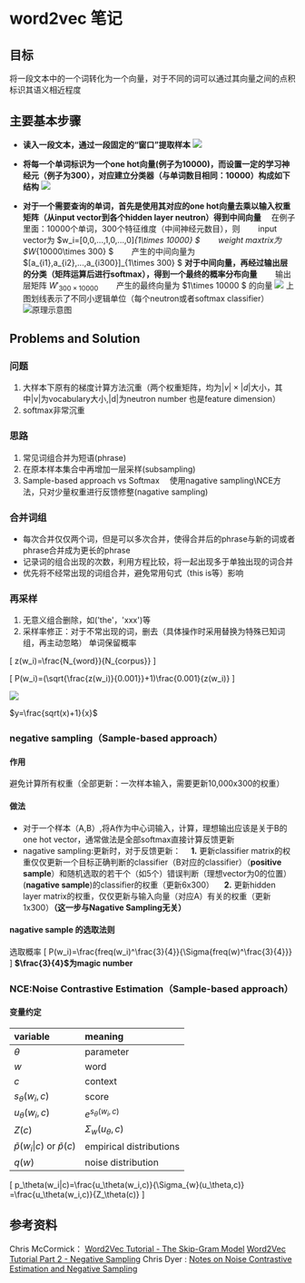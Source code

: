 # word2vec 笔记

## 目标
将一段文本中的一个词转化为一个向量，对于不同的词可以通过其向量之间的点积标识其语义相近程度
## 主要基本步骤
* **读入一段文本，通过一段固定的“窗口”提取样本**
![](assets/2018-2-28_TF_Note_3_word2vec-5528b.png)

* **将每一个单词标识为一个one hot向量(例子为10000)，而设置一定的学习神经元（例子为300），对应建立分类器（与单词数目相同：10000）构成如下结构**
![](assets/2018-2-28_TF_Note_3_word2vec-4710f.png)

* **对于一个需要查询的单词，首先是使用其对应的one hot向量去乘以输入权重矩阵（从input vector到各个hidden layer neutron）得到中间向量**
&emsp;在例子里面：10000个单词，300个特征维度（中间神经元数目），则
&emsp;&emsp;input vector为  $w_i=[0,0,...,1,0,...,0]_{1\times 10000} $
&emsp;&emsp;weight maxtrix为  $W_{10000\times 300} $
&emsp;&emsp;产生的中间向量为  $[a_{i1},a_{i2},...,a_{i300}]_{1\times 300} $
**对于中间向量，再经过输出层的分类（矩阵运算后进行softmax），得到一个最终的概率分布向量**
&emsp;&emsp;输出层矩阵 $W'_{300\times 10000}$
&emsp;&emsp;产生的最终向量为  $1\times 10000 $ 的向量
![](assets/2018-2-28_TF_Note_3_word2vec-968d8.png)
上图划线表示了不同小逻辑单位（每个neutron或者softmax classifier）
![原理示意图](assets/2018-2-28_TF_Note_3_word2vec-5aeb9.png)

## Problems and Solution
### 问题
1. 大样本下原有的梯度计算方法沉重（两个权重矩阵，均为$|v|\times|d|$大小，其中|v|为vocabulary大小,|d|为neutron number 也是feature dimension）
2. softmax非常沉重
### 思路
1. 常见词组合并为短语(phrase)
2. 在原本样本集合中再增加一层采样(subsampling)
3. Sample-based approach vs Softmax
&emsp;使用nagative sampling\NCE方法，只对少量权重进行反馈修整(nagative sampling)
### 合并词组
* 每次合并仅仅两个词，但是可以多次合并，使得合并后的phrase与新的词或者phrase合并成为更长的phrase
* 记录词的组合出现的次数，利用方程比较，将一起出现多于单独出现的词合并
* 优先将不经常出现的词组合并，避免常用句式（this is等）影响
### 再采样
1. 无意义组合删除，如('the'，'xxx')等
2. 采样率修正：对于不常出现的词，删去（具体操作时采用替换为特殊已知词组，再主动忽略）
单词保留概率

\[
z(w_i)=\frac{N_{word}}{N_{corpus}}
\]

\[
P(w_i)=(\sqrt{\frac{z(w_i)}{0.001}}+1)\frac{0.001}{z(w_i)}
\]


![](assets/2018-2-28_TF_Note_3_word2vec-fcd45.png)

$y=\frac{sqrt(x)+1}{x}$

### negative sampling（Sample-based approach）
#### 作用
避免计算所有权重（全部更新：一次样本输入，需要更新10,000x300的权重）
#### 做法 
* 对于一个样本（A,B）,将A作为中心词输入，计算，理想输出应该是关于B的one hot vector，通常做法是全部softmax直接计算反馈更新
* nagative sampling:更新时，对于反馈更新：
&emsp;**1.** 更新classifier matrix的权重仅仅更新一个目标正确判断的classifier（B对应的classifier）（**positive sample**）和随机选取的若干个（如5个）错误判断（理想vector为0的位置）(**nagative sample**)的classifier的权重（更新6x300）
&emsp;**2.** 更新hidden layer matrix的权重，仅仅更新与输入向量（对应A）有关的权重（更新1x300）__（这一步与Nagative Sampling无关）__

#### nagative sample 的选取法则
选取概率
\[
P(w_i)=\frac{freq(w_i)^\frac{3}{4}}{\Sigma{freq(w)^\frac{3}{4}}}
\]
**$\frac{3}{4}$为magic number**
### NCE:Noise Contrastive Estimation（Sample-based approach）
#### 变量约定
| variable             | meaning                                             |
|:---------------------|:----------------------------------------------------|
| $\theta$             | parameter                                           |
| $w$                  | word                                                |
| $c$                  | context                                             |
| $s_\theta(w_i,c)$    | score                                               |
| $u_\theta(w_i,c)$    | $e^{s_\theta(w_i,c)}$                               |
| $Z(c)$               | $\Sigma_{w}(u_\theta,c)$                            |
| $\widetilde{p} (w_i\| c)$ or $\widetilde{p}(c)$ | empirical distributions |
| $q(w)$               | noise distribution                                  |

\[
p_\theta(w_i|c)=\frac{u_\theta(w_i,c)}{\Sigma_{w}(u_\theta,c)}
=\frac{u_\theta(w_i,c)}{Z_\theta(c)}
\]
## 参考资料
Chris McCormick：
[Word2Vec Tutorial - The Skip-Gram Model](http://mccormickml.com/2016/04/19/word2vec-tutorial-the-skip-gram-model/)
[Word2Vec Tutorial Part 2 - Negative Sampling](http://mccormickml.com/2017/01/11/word2vec-tutorial-part-2-negative-sampling/)
Chris Dyer :
[Notes on Noise Contrastive Estimation and Negative Sampling](https://arxiv.org/pdf/1410.8251.pdf)